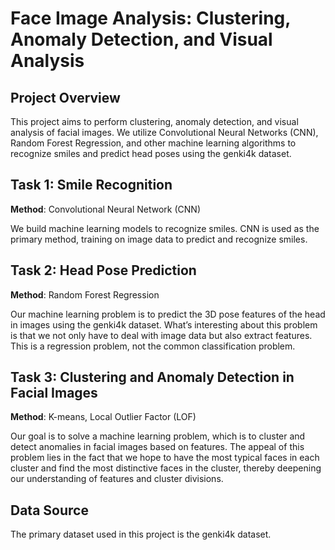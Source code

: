 # Face Image Analysis: Clustering, Anomaly Detection, and Visual Analysis

## Project Overview

This project aims to perform clustering, anomaly detection, and visual analysis of facial images. We utilize Convolutional Neural Networks (CNN), Random Forest Regression, and other machine learning algorithms to recognize smiles and predict head poses using the genki4k dataset.

## Task 1: Smile Recognition

**Method**: Convolutional Neural Network (CNN)

We build machine learning models to recognize smiles. CNN is used as the primary method, training on image data to predict and recognize smiles.

## Task 2: Head Pose Prediction

**Method**: Random Forest Regression

Our machine learning problem is to predict the 3D pose features of the head in images using the genki4k dataset. What’s interesting about this problem is that we not only have to deal with image data but also extract features. This is a regression problem, not the common classification problem.

## Task 3: Clustering and Anomaly Detection in Facial Images

**Method**: K-means, Local Outlier Factor (LOF)

Our goal is to solve a machine learning problem, which is to cluster and detect anomalies in facial images based on features. The appeal of this problem lies in the fact that we hope to have the most typical faces in each cluster and find the most distinctive faces in the cluster, thereby deepening our understanding of features and cluster divisions.

## Data Source

The primary dataset used in this project is the genki4k dataset.
